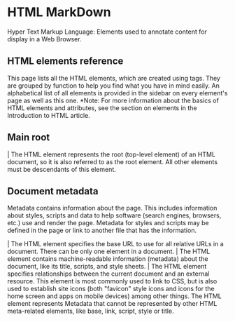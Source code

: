 # HTML MarkDown
Hyper Text Markup Language: Elements used to annotate content for display in a Web Browser.


## HTML elements reference
This page lists all the HTML elements, which are created using tags.
They are grouped by function to help you find what you have in mind easily. An alphabetical list of all elements is provided in the sidebar on every element's page as well as this one.
*Note: For more information about the basics of HTML elements and attributes, see the section on elements in the Introduction to HTML article.

## Main root
<html> | The <html> HTML element represents the root (top-level element) of an HTML document, so it is also referred to as the root element. All other elements must be descendants of this element.

## Document metadata
Metadata contains information about the page. This includes information about styles, scripts and data to help software (search engines, browsers, etc.) use and render the page. Metadata for styles and scripts may be defined in the page or link to another file that has the information.

<base> | The <base> HTML element specifies the base URL to use for all relative URLs in a document. There can be only one <base> element in a document.
<head>	| The <head> HTML element contains machine-readable information (metadata) about the document, like its title, scripts, and style sheets.
<link> | The <link> HTML element specifies relationships between the current document and an external resource. This element is most commonly used to link to CSS, but is also used to establish site icons (both "favicon" style icons and icons for the home screen and apps on mobile devices) among other things.
<meta>	The <meta> HTML element represents Metadata that cannot be represented by other HTML meta-related elements, like base, link, script, style or title.
<style>	The <style> HTML element contains style information for a document, or part of a document. It contains CSS, which is applied to the contents of the document containing the <style> element.
<title>	The <title> HTML element defines the document's title that is shown in a Browser's title bar or a page's tab. It only contains text; tags within the element are ignored.

## Sectioning root
<body>	The <body> HTML element represents the content of an HTML document. There can be only one <body> element in a document.
Content sectioning
Content sectioning elements allow you to organize the document content into logical pieces. Use the sectioning elements to create a broad outline for your page content, including header and footer navigation, and heading elements to identify sections of content.
<address> - The <address> HTML element indicates that the enclosed HTML provides contact information for a person or people, or for an organization.
<article> - The <article> HTML element represents a self-contained composition in a document, page, application, or site, which is intended to be independently distributable or reusable (e.g., in syndication). Examples include: a forum post, a magazine or newspaper article, or a blog entry, a product card, a user-submitted comment, an interactive widget or gadget, or any other independent item of content.
<aside>	- The <aside> HTML element represents a portion of a document whose content is only indirectly related to the document's main content. Asides are frequently presented as sidebars or call-out boxes.
<footer> - The <footer> HTML element represents a footer for its nearest ancestor sectioning content or sectioning root element. A <footer> typically contains information about the author of the section, copyright data or links to related documents.
<header> ¬- The <header> HTML element represents introductory content, typically a group of introductory or navigational aids. It may contain some heading elements but also a logo, a search form, an author name, and other elements.
<h1>, <h2>, <h3>, <h4>, <h5>, <h6> - The <h1> to <h6> HTML elements represent six levels of section headings. <h1> is the highest section level and <h6> is the lowest.
<main>	- The <main> HTML element represents the dominant content of the body of a document. The main content area consists of content that is directly related to or expands upon the central topic of a document, or the central functionality of an application.
<nav>	The <nav> HTML element represents a section of a page whose purpose is to provide navigation links, either within the current document or to other documents. Common examples of navigation sections are menus, tables of contents, and indexes.
<section>	The <section> HTML element represents a generic standalone section of a document, which doesn't have a more specific semantic element to represent it. Sections should always have a heading, with very few exceptions.

## Text content
Use HTML text content elements to organize blocks or sections of content placed between the opening <body> and closing </body> tags. Important for accessibility and SEO, these elements identify the purpose or structure of that content.

<blockquote>	The <blockquote> HTML element indicates that the enclosed text is an extended quotation. Usually, this is rendered visually by indentation (see Notes for how to change it). A URL for the source of the quotation may be given using the cite attribute, while a text representation of the source can be given using the cite element.
<dd>	The <dd> HTML element provides the description, definition, or value for the preceding term (dt) in a description list (dl).
<div>	The <div> HTML element is the generic container for flow content. It has no effect on the content or layout until styled in some way using CSS (e.g., styling is directly applied to it, or some kind of layout model like Flexbox is applied to its parent element).
<dl>	The <dl> HTML element represents a description list. The element encloses a list of groups of terms (specified using the dt element) and descriptions (provided by dd elements). Common uses for this element are to implement a glossary or to display metadata (a list of key-value pairs).
<dt>	The <dt> HTML element specifies a term in a description or definition list, and as such must be used inside a dl element. It is usually followed by a dd element; however, multiple <dt> elements in a row indicate several terms that are all defined by the immediate next dd element.
<figcaption>	The <figcaption> HTML element represents a caption or legend describing the rest of the contents of its parent figure element.
<figure>	The <figure> HTML element represents self-contained content, potentially with an optional caption, which is specified using the figcaption element. The figure, its caption, and its contents are referenced as a single unit.
<hr>	The <hr> HTML element represents a thematic break between paragraph-level elements: for example, a change of scene in a story, or a shift of topic within a section.
<li>	The <li> HTML element is used to represent an item in a list. It must be contained in a parent element: an ordered list (ol), an unordered list (ul), or a menu (menu). In menus and unordered lists, list items are usually displayed using bullet points. In ordered lists, they are usually displayed with an ascending counter on the left, such as a number or letter.
<menu>	The <menu> HTML element is described in the HTML specification as a semantic alternative to ul, but treated by browsers (and exposed through the accessibility tree) as no different than ul. It represents an unordered list of items (which are represented by li elements).
<ol>	The <ol> HTML element represents an ordered list of items — typically rendered as a numbered list.
<p>	The <p> HTML element represents a paragraph. Paragraphs are usually represented in visual media as blocks of text separated from adjacent blocks by blank lines and/or first-line indentation, but HTML paragraphs can be any structural grouping of related content, such as images or form fields.
<pre>	The <pre> HTML element represents preformatted text which is to be presented exactly as written in the HTML file. The text is typically rendered using a non-proportional, or monospaced, font. Whitespace inside this element is displayed as written.
<ul>	The <ul> HTML element represents an unordered list of items, typically rendered as a bulleted list.

## Inline text semantics
Use the HTML inline text semantic to define the meaning, structure, or style of a word, line, or any arbitrary piece of text.
<a>	The <a> HTML element (or anchor element), with its href attribute, creates a hyperlink to web pages, files, email addresses, locations in the same page, or anything else a URL can address.
<abbr>	The <abbr> HTML element represents an abbreviation or acronym; the optional title attribute can provide an expansion or description for the abbreviation. If present, title must contain this full description and nothing else.
<b>	The <b> HTML element is used to draw the reader's attention to the element's contents, which are not otherwise granted special importance. This was formerly known as the Boldface element, and most browsers still draw the text in boldface. However, you should not use <b> for styling text; instead, you should use the CSS font-weight property to create boldface text, or the strong element to indicate that text is of special importance.
<bdi>	The <bdi> HTML element tells the browser's bidirectional algorithm to treat the text it contains in isolation from its surrounding text. It's particularly useful when a website dynamically inserts some text and doesn't know the directionality of the text being inserted.
<bdo>	The <bdo> HTML element overrides the current directionality of text, so that the text within is rendered in a different direction.
<br>	The <br> HTML element produces a line break in text (carriage-return). It is useful for writing a poem or an address, where the division of lines is significant.
<cite>	The <cite> HTML element is used to describe a reference to a cited creative work, and must include the title of that work. The reference may be in an abbreviated form according to context-appropriate conventions related to citation metadata.
<code>	The <code> HTML element displays its contents styled in a fashion intended to indicate that the text is a short fragment of computer code. By default, the content text is displayed using the user agent default monospace font.
<data>	The <data> HTML element links a given piece of content with a machine-readable translation. If the content is time- or date-related, the time element must be used.
<dfn>	The <dfn> HTML element is used to indicate the term being defined within the context of a definition phrase or sentence. The p element, the dt/dd pairing, or the section element which is the nearest ancestor of the <dfn> is considered to be the definition of the term.
<em>	The <em> HTML element marks text that has stress emphasis. The <em> element can be nested, with each level of nesting indicating a greater degree of emphasis.
<i>	The <i> HTML element represents a range of text that is set off from the normal text for some reason, such as idiomatic text, technical terms, taxonomical designations, among others. Historically, these have been presented using italicized type, which is the original source of the <i> naming of this element.
<kbd>	The <kbd> HTML element represents a span of inline text denoting textual user input from a keyboard, voice input, or any other text entry device. By convention, the user agent defaults to rendering the contents of a <kbd> element using its default monospace font, although this is not mandated by the HTML standard.
<mark>	The <mark> HTML element represents text which is marked or highlighted for reference or notation purposes, due to the marked passage's relevance or importance in the enclosing context.
<q>	The <q> HTML element indicates that the enclosed text is a short inline quotation. Most modern browsers implement this by surrounding the text in quotation marks. This element is intended for short quotations that don't require paragraph breaks; for long quotations use the blockquote element.
<rp>	The <rp> HTML element is used to provide fall-back parentheses for browsers that do not support display of ruby annotations using the ruby element. One <rp> element should enclose each of the opening and closing parentheses that wrap the rt element that contains the annotation's text.
<rt>	The <rt> HTML element specifies the ruby text component of a ruby annotation, which is used to provide pronunciation, translation, or transliteration information for East Asian typography. The <rt> element must always be contained within a ruby element.
<ruby>	The <ruby> HTML element represents small annotations that are rendered above, below, or next to base text, usually used for showing the pronunciation of East Asian characters. It can also be used for annotating other kinds of text, but this usage is less common.
<s>	The <s> HTML element renders text with a strikethrough, or a line through it. Use the <s> element to represent things that are no longer relevant or no longer accurate. However, <s> is not appropriate when indicating document edits; for that, use the del and ins elements, as appropriate.
<samp>	The <samp> HTML element is used to enclose inline text which represents sample (or quoted) output from a computer program. Its contents are typically rendered using the browser's default monospaced font (such as Courier or Lucida Console).
<small>	The <small> HTML element represents side-comments and small print, like copyright and legal text, independent of its styled presentation. By default, it renders text within it one font-size smaller, such as from small to x-small.
<span>	The <span> HTML element is a generic inline container for phrasing content, which does not inherently represent anything. It can be used to group elements for styling purposes (using the class or id attributes), or because they share attribute values, such as lang. It should be used only when no other semantic element is appropriate. <span> is very much like a div element, but div is a block-level element whereas a <span> is an inline element.
<strong>	The <strong> HTML element indicates that its contents have strong importance, seriousness, or urgency. Browsers typically render the contents in bold type.
<sub>	The <sub> HTML element specifies inline text which should be displayed as subscript for solely typographical reasons. Subscripts are typically rendered with a lowered baseline using smaller text.
<sup>	The <sup> HTML element specifies inline text which is to be displayed as superscript for solely typographical reasons. Superscripts are usually rendered with a raised baseline using smaller text.
<time>	The <time> HTML element represents a specific period in time. It may include the datetime attribute to translate dates into machine-readable format, allowing for better search engine results or custom features such as reminders.
<u>	The <u> HTML element represents a span of inline text which should be rendered in a way that indicates that it has a non-textual annotation. This is rendered by default as a simple solid underline, but may be altered using CSS.
<var>	The <var> HTML element represents the name of a variable in a mathematical expression or a programming context. It's typically presented using an italicized version of the current typeface, although that behavior is browser-dependent.
<wbr>	The <wbr> HTML element represents a word break opportunity—a position within text where the browser may optionally break a line, though its line-breaking rules would not otherwise create a break at that location.

## Image and multimedia
HTML supports various multimedia resources such as images, audio, and video.
<area>	The <area> HTML element defines an area inside an image map that has predefined clickable areas. An image map allows geometric areas on an image to be associated with Hyperlink.
<audio>	The <audio> HTML element is used to embed sound content in documents. It may contain one or more audio sources, represented using the src attribute or the source element: the browser will choose the most suitable one. It can also be the destination for streamed media, using a MediaStream.
<img>	The <img> HTML element embeds an image into the document.
<map>	The <map> HTML element is used with area elements to define an image map (a clickable link area).
<track>	The <track> HTML element is used as a child of the media elements, audio and video. It lets you specify timed text tracks (or time-based data), for example to automatically handle subtitles. The tracks are formatted in WebVTT format (.vtt files) — Web Video Text Tracks.
<video>	The <video> HTML element embeds a media player which supports video playback into the document. You can use <video> for audio content as well, but the audio element may provide a more appropriate user experience.

## Embedded content
In addition to regular multimedia content, HTML can include a variety of other content, even if it's not always easy to interact with.

<embed>	The <embed> HTML element embeds external content at the specified point in the document. This content is provided by an external application or other source of interactive content such as a browser plug-in.
<iframe>	The <iframe> HTML element represents a nested browsing context, embedding another HTML page into the current one.
<object>	The <object> HTML element represents an external resource, which can be treated as an image, a nested browsing context, or a resource to be handled by a plugin.
<picture>	The <picture> HTML element contains zero or more source elements and one img element to offer alternative versions of an image for different display/device scenarios.
<portal>	The <portal> HTML element enables the embedding of another HTML page into the current one for the purposes of allowing smoother navigation into new pages.
<source>	The <source> HTML element specifies multiple media resources for the picture, the audio element, or the video element. It is an empty element, meaning that it has no content and does not have a closing tag. It is commonly used to offer the same media content in multiple file formats in order to provide compatibility with a broad range of browsers given their differing support for image file formats and media file formats.

## SVG and MathML
You can embed SVG and MathML content directly into HTML documents, using the <svg> and <math> elements.

<svg>	The svg element is a container that defines a new coordinate system and viewport. It is used as the outermost element of SVG documents, but it can also be used to embed an SVG fragment inside an SVG or HTML document.
<math>	The top-level element in MathML is <math>. Every valid MathML instance must be wrapped in <math> tags. In addition, you must not nest a second <math> element in another, but you can have an arbitrary number of other child elements in it.

## Scripting
In order to create dynamic content and Web applications, HTML supports the use of scripting languages, most prominently JavaScript. Certain elements support this capability.
<canvas>	Use the HTML <canvas> element with either the canvas scripting API or the WebGL API to draw graphics and animations.
<noscript>	The <noscript> HTML element defines a section of HTML to be inserted if a script type on the page is unsupported or if scripting is currently turned off in the browser.
<script>	The <script> HTML element is used to embed executable code or data; this is typically used to embed or refer to JavaScript code. The <script> element can also be used with other languages, such as WebGL's GLSL shader programming language and JSON.

## Demarcating edits
These elements let you provide indications that specific parts of the text have been altered.

<del>	The <del> HTML element represents a range of text that has been deleted from a document. This can be used when rendering "track changes" or source code diff information, for example. The ins element can be used for the opposite purpose: to indicate text that has been added to the document.
<ins>	The <ins> HTML element represents a range of text that has been added to a document. You can use the del element to similarly represent a range of text that has been deleted from the document.

## Table content
The elements here are used to create and handle tabular data.

<caption>	The <caption> HTML element specifies the caption (or title) of a table.
<col>	The <col> HTML element defines a column within a table and is used for defining common semantics on all common cells. It is generally found within a colgroup element.
<colgroup>	The <colgroup> HTML element defines a group of columns within a table.
<table>	The <table> HTML element represents tabular data — that is, information presented in a two-dimensional table comprised of rows and columns of cells containing data.
<tbody>	The <tbody> HTML element encapsulates a set of table rows (tr elements), indicating that they comprise the body of the table (table).
<td>	The <td> HTML element defines a cell of a table that contains data. It participates in the table model.
<tfoot>	The <tfoot> HTML element defines a set of rows summarizing the columns of the table.
<th>	The <th> HTML element defines a cell as header of a group of table cells. The exact nature of this group is defined by the scope and headers attributes.
<thead>	The <thead> HTML element defines a set of rows defining the head of the columns of the table.
<tr>	The <tr> HTML element defines a row of cells in a table. The row's cells can then be established using a mix of td (data cell) and th (header cell) elements.

## Forms
HTML provides a number of elements which can be used together to create forms which the user can fill out and submit to the Web site or application. There's a great deal of further information about this available in the HTML forms guide.

<button>	The <button> HTML element is an interactive element activated by a user with a mouse, keyboard, finger, voice command, or other assistive technology. Once activated, it then performs a programmable action, such as submitting a form or opening a dialog.
<datalist>	The <datalist> HTML element contains a set of option elements that represent the permissible or recommended options available to choose from within other controls.
<fieldset>	The <fieldset> HTML element is used to group several controls as well as labels (label) within a web form.
<form>	The <form> HTML element represents a document section containing interactive controls for submitting information.
<input>	The <input> HTML element is used to create interactive controls for web-based forms in order to accept data from the user; a wide variety of types of input data and control widgets are available, depending on the device and user agent. The <input> element is one of the most powerful and complex in all of HTML due to the sheer number of combinations of input types and attributes.
<label>	The <label> HTML element represents a caption for an item in a user interface.
<legend>	The <legend> HTML element represents a caption for the content of its parent fieldset.
<meter>	The <meter> HTML element represents either a scalar value within a known range or a fractional value.
<optgroup>	The <optgroup> HTML element creates a grouping of options within a select element.
<option>	The <option> HTML element is used to define an item contained in a select, an optgroup, or a datalist element. As such, <option> can represent menu items in popups and other lists of items in an HTML document.
<output>	The <output> HTML element is a container element into which a site or app can inject the results of a calculation or the outcome of a user action.
<progress>	The <progress> HTML element displays an indicator showing the completion progress of a task, typically displayed as a progress bar.
<select>	The <select> HTML element represents a control that provides a menu of options.
<textarea>	The <textarea> HTML element represents a multi-line plain-text editing control, useful when you want to allow users to enter a sizeable amount of free-form text, for example a comment on a review or feedback form.

## Interactive elements
HTML offers a selection of elements which help to create interactive user interface objects.

<details>	The <details> HTML element creates a disclosure widget in which information is visible only when the widget is toggled into an "open" state. A summary or label must be provided using the summary element.
<dialog>	The <dialog> HTML element represents a dialog box or other interactive component, such as a dismissible alert, inspector, or subwindow.
<summary>	The <summary> HTML element specifies a summary, caption, or legend for a details element's disclosure box. Clicking the <summary> element toggles the state of the parent <details> element open and closed.

## Web Components
Web Components is an HTML-related technology which makes it possible to, essentially, create and use custom elements as if it were regular HTML. In addition, you can create custom versions of standard HTML elements.

<slot>	The <slot> HTML element—part of the Web Components technology suite—is a placeholder inside a web component that you can fill with your own markup, which lets you create separate DOM trees and present them together.
<template>	The <template> HTML element is a mechanism for holding HTML that is not to be rendered immediately when a page is loaded but may be instantiated subsequently during runtime using JavaScript.

## Obsolete and deprecated elements
Warning: These are old HTML elements which are deprecated and should not be used. You should never use them in new projects, and you should replace them in old projects as soon as you can. They are listed here for completeness only.

<acronym>	The <acronym> HTML element allows authors to clearly indicate a sequence of characters that compose an acronym or abbreviation for a word.
<applet>	The obsolete HTML Applet Element (<applet>) embeds a Java applet into the document; this element has been deprecated in favor of object.
<basefont>	The <basefont> HTML element is deprecated. It sets a default font face, size, and color for the other elements which are descended from its parent element. With this set, the font's size can then be varied relative to the base size using the font element.
<bgsound>	The <bgsound> HTML element is deprecated. It sets up a sound file to play in the background while the page is used; use audio instead.
<big>	The <big> HTML deprecated element renders the enclosed text at a font size one level larger than the surrounding text (medium becomes large, for example). The size is capped at the browser's maximum permitted font size.
<blink>	The <blink> HTML element is a non-standard element which causes the enclosed text to flash slowly.
<center>	The <center> HTML element is a block-level element that displays its block-level or inline contents centered horizontally within its containing element. The container is usually, but isn't required to be, body.
<content>	The <content> HTML element—an obsolete part of the Web Components suite of technologies—was used inside of Shadow DOM as an insertion point, and wasn't meant to be used in ordinary HTML. It has now been replaced by the slot element, which creates a point in the DOM at which a shadow DOM can be inserted.
<dir>	The <dir> HTML element is used as a container for a directory of files and/or folders, potentially with styles and icons applied by the user agent. Do not use this obsolete element; instead, you should use the ul element for lists, including lists of files.
<font>	The <font> HTML element defines the font size, color and face for its content.
<frame>	The <frame> HTML element defines a particular area in which another HTML document can be displayed. A frame should be used within a frameset.
<frameset>	The <frameset> HTML element is used to contain frame elements.
<hgroup>	The <hgroup> HTML element represents a multi-level heading for a section of a document. It groups a set of <h1>–<h6> elements.
<image>	The <image> HTML element is an ancient and poorly supported precursor to the img element. It should not be used.
<keygen>	The <keygen> HTML element exists to facilitate generation of key material, and submission of the public key as part of an HTML form. This mechanism is designed for use with Web-based certificate management systems. It is expected that the <keygen> element will be used in an HTML form along with other information needed to construct a certificate request, and that the result of the process will be a signed certificate.
<marquee>	The <marquee> HTML element is used to insert a scrolling area of text. You can control what happens when the text reaches the edges of its content area using its attributes.
<menuitem>	The <menuitem> HTML element represents a command that a user is able to invoke through a popup menu. This includes context menus, as well as menus that might be attached to a menu button.
<nobr>	The <nobr> HTML element prevents the text it contains from automatically wrapping across multiple lines, potentially resulting in the user having to scroll horizontally to see the entire width of the text.
<noembed>	The <noembed> HTML element is an obsolete, non-standard way to provide alternative, or "fallback", content for browsers that do not support the embed element or do not support the type of embedded content an author wishes to use. This element was deprecated in HTML 4.01 and above in favor of placing fallback content between the opening and closing tags of an object element.
<noframes>	The <noframes> HTML element provides content to be presented in browsers that don't support (or have disabled support for) the frame element. Although most commonly-used browsers support frames, there are exceptions, including certain special-use browsers including some mobile browsers, as well as text-mode browsers.
<param>	The <param> HTML element defines parameters for an object element.
<plaintext>	The <plaintext> HTML element renders everything following the start tag as raw text, ignoring any following HTML. There is no closing tag, since everything after it is considered raw text.
<rb>	The <rb> HTML element is used to delimit the base text component of a ruby annotation, i.e. the text that is being annotated. One <rb> element should wrap each separate atomic segment of the base text.
<rtc>	The <rtc> HTML element embraces semantic annotations of characters presented in a ruby of rb elements used inside of ruby element. rb elements can have both pronunciation (rt) and semantic (rtc) annotations.
<shadow>	The <shadow> HTML element—an obsolete part of the Web Components technology suite—was intended to be used as a shadow DOM insertion point. You might have used it if you have created multiple shadow roots under a shadow host. It is not useful in ordinary HTML.
<spacer>	The <spacer> HTML element is an obsolete HTML element which allowed insertion of empty spaces on pages. It was devised by Netscape to accomplish the same effect as a single-pixel layout image, which was something web designers used to use to add white spaces to web pages without actually using an image. However, <spacer> no longer supported by any major browser and the same effects can now be achieved using simple CSS.
<strike>	The <strike> HTML element places a strikethrough (horizontal line) over text.
<tt>	The <tt> HTML element creates inline text which is presented using the user agent default monospace font face. This element was created for the purpose of rendering text as it would be displayed on a fixed-width display such as a teletype, text-only screen, or line printer.
<xmp>	The <xmp> HTML element renders text between the start and end tags without interpreting the HTML in between and using a monospaced font. The HTML2 specification recommended that it should be rendered wide enough to allow 80 characters per line.



<!-- This Markdown Document is intended to use as a HTML FAQ Guide  -->
